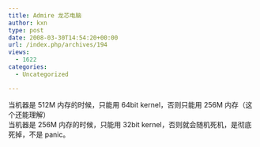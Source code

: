 ```yaml
---
title: Admire 龙芯电脑
author: kxn
type: post
date: 2008-03-30T14:54:20+00:00
url: /index.php/archives/194
views:
  - 1622
categories:
  - Uncategorized

---
```

当机器是 512M 内存的时候，只能用 64bit kernel，否则只能用 256M 内存（这个还能理解）  
当机器是 256M 内存的时候，只能用 32bit kernel，否则就会随机死机，是彻底死掉，不是 panic。